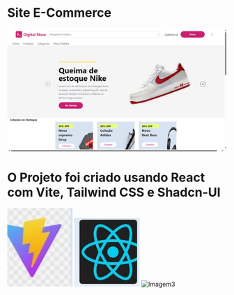 <h1>Site E-Commerce</h1> 

 <img src="src/assets/Tela.png"/>
<h1>O Projeto  foi criado usando React com Vite, Tailwind CSS e Shadcn-UI</h1> 
<img src="src/assets/vite.jpeg" alt="Imagem 1" width="150"/>
  <img src="src/assets/React.jpeg" alt="Imagem 2" width="150"/>
  <img src="/assets/Tailwind.jpeg" alt= "Imagem3" width ="150"

